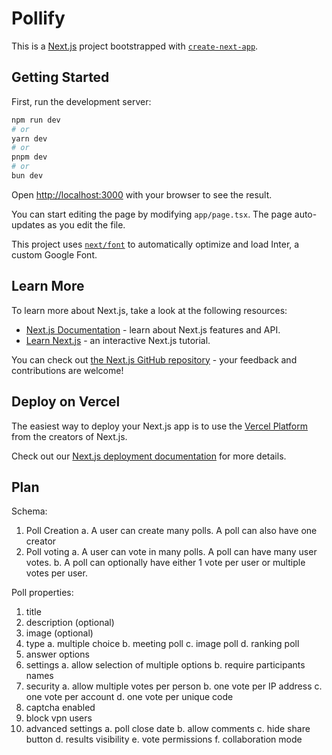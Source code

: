 # Pollify

This is a [Next.js](https://nextjs.org/) project bootstrapped with [`create-next-app`](https://github.com/vercel/next.js/tree/canary/packages/create-next-app).

## Getting Started

First, run the development server:

```bash
npm run dev
# or
yarn dev
# or
pnpm dev
# or
bun dev
```

Open [http://localhost:3000](http://localhost:3000) with your browser to see the result.

You can start editing the page by modifying `app/page.tsx`. The page auto-updates as you edit the file.

This project uses [`next/font`](https://nextjs.org/docs/basic-features/font-optimization) to automatically optimize and load Inter, a custom Google Font.

## Learn More

To learn more about Next.js, take a look at the following resources:

- [Next.js Documentation](https://nextjs.org/docs) - learn about Next.js features and API.
- [Learn Next.js](https://nextjs.org/learn) - an interactive Next.js tutorial.

You can check out [the Next.js GitHub repository](https://github.com/vercel/next.js/) - your feedback and contributions are welcome!

## Deploy on Vercel

The easiest way to deploy your Next.js app is to use the [Vercel Platform](https://vercel.com/new?utm_medium=default-template&filter=next.js&utm_source=create-next-app&utm_campaign=create-next-app-readme) from the creators of Next.js.

Check out our [Next.js deployment documentation](https://nextjs.org/docs/deployment) for more details.

## Plan

Schema:

1. Poll Creation
   a. A user can create many polls. A poll can also have one creator
2. Poll voting
   a. A user can vote in many polls. A poll can have many user votes.
   b. A poll can optionally have either 1 vote per user or multiple votes per user.

Poll properties:

1. title
2. description (optional)
3. image (optional)
4. type
   a. multiple choice
   b. meeting poll
   c. image poll
   d. ranking poll
5. answer options
6. settings
   a. allow selection of multiple options
   b. require participants names
7. security
   a. allow multiple votes per person
   b. one vote per IP address
   c. one vote per account
   d. one vote per unique code
8. captcha enabled
9. block vpn users
10. advanced settings
    a. poll close date
    b. allow comments
    c. hide share button
    d. results visibility
    e. vote permissions
    f. collaboration mode
